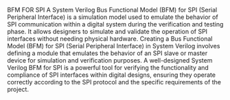 BFM FOR SPI
             A System Verilog Bus Functional Model (BFM) for SPI (Serial Peripheral Interface) is a simulation model used to emulate the behavior of SPI communication within a digital system during the verification and testing phase. It allows designers to simulate and validate the operation of SPI interfaces without needing physical hardware. 
Creating a Bus Functional Model (BFM) for SPI (Serial Peripheral Interface) in System Verilog involves defining a module that emulates the behavior of an SPI slave or master device for simulation and verification purposes.
A well-designed System Verilog BFM for SPI is a powerful tool for verifying the functionality and compliance of SPI interfaces within digital designs, ensuring they operate correctly according to the SPI protocol and the specific requirements of the project.
